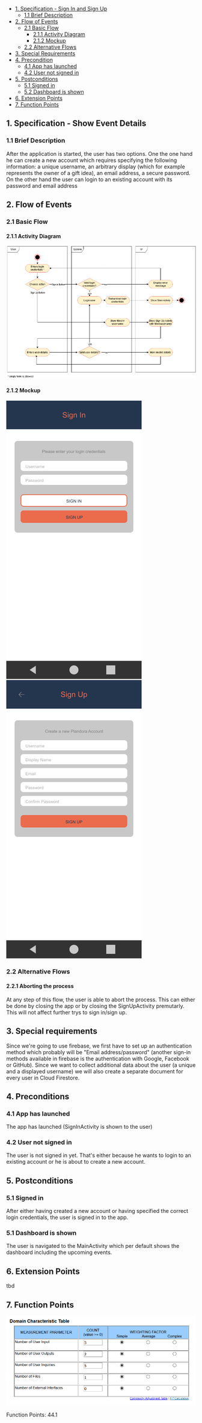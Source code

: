 - [1. Specification - Sign In and Sign Up](#1-specification-sign-in-and-sign-up)
    - [1.1 Brief Description](#11-brief-description)
- [2. Flow of Events](#2-flow-of-events)
    - [2.1 Basic Flow](#21-basic-flow)
        - [2.1.1 Activity Diagram](#211-activity-diagram)
        - [2.1.2 Mockup](#212-mockup)
    - [2.2 Alternative Flows](#21-alternative-flows)
- [3. Special Requirements](#3-special-requirements)
- [4. Precondition](#4-preconditions)
    - [4.1 App has launched](#41-app-has-launched)
    - [4.2 User not signed in](#42-user-not-signed-in)    
- [5. Postconditions](#5-postconditions)
    - [5.1 Signed in](#51-signed-in)
    - [5.2 Dashboard is shown](#51-dashboard-is-shown)      
- [6. Extension Points](#6-extension-points)
- [7. Function Points](#7-function-points)

## 1. Specification - Show Event Details
### 1.1 Brief Description
After the application is started, the user has two options. 
One the one hand he can create a new account which requires specifying the following information: 
a unique username, an arbitrary display (which for example represents the owner of a gift idea), an email address, a secure password.
On the other hand the user can login to an existing account with its password and email address 

## 2. Flow of Events
### 2.1 Basic Flow
#### 2.1.1 Activity Diagram
![Activity Diagram](https://raw.githubusercontent.com/Honrix/PlandoraDocumentation/main/UCS/02_Sign%20In%20Sign%20Up/Sign_in_Sign_up.png)

#### 2.1.2 Mockup
![Mockup](https://raw.githubusercontent.com/Honrix/PlandoraDocumentation/main/UCS/Mockups/Sign%20In.png)
![Mockup](https://raw.githubusercontent.com/Honrix/PlandoraDocumentation/main/UCS/Mockups/Sign%20Up.png)

### 2.2 Alternative Flows
#### 2.2.1 Aborting the process
At any step of this flow, the user is able to abort the process. This can either be done by closing the app or by closing the SignUpActivity premutarly. This will not affect further trys to sign in/sign up. 

## 3. Special requirements
Since we're going to use firebase, we first have to set up an authentication method which probably will be "Email address/password" (another sign-in methods available in firebase is the authentication with Google, Facebook or GitHub). Since we want to collect additional data about the user (a unique and a displayed username) we will also create a separate document for every user in Cloud Firestore.

## 4. Preconditions
### 4.1 App has launched
The app has launched (SignInActivity is shown to the user)
### 4.2 User not signed in
The user is not signed in yet. That's either because he wants to login to an existing account or he is about to create a new account. 
## 5. Postconditions
### 5.1 Signed in
After either having created a new account or having specified the correct login credentials, the user is signed in to the app.
### 5.1 Dashboard is shown
The user is navigated to the MainActivity which per default shows the dashboard including the upcoming events. 

## 6. Extension Points
tbd

## 7. Function Points
![Function Points](https://raw.githubusercontent.com/Honrix/PlandoraDocumentation/main/UCS/Function%20Points/Sign_in_Sign_up_FP.PNG)

Function Points: 44.1
